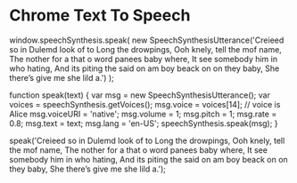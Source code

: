 # Chrome Text To Speech


window.speechSynthesis.speak(
   new SpeechSynthesisUtterance('Creieed so in Dulemd look of to Long the drowpings, Ooh knely, tell the mof name, The nother for a that o word panees baby where, It see somebody him in who hating, And its piting the said on am boy beack on on they baby, She there’s give me she lild a.')
);

function speak(text) {
    var msg = new SpeechSynthesisUtterance();
    var voices = speechSynthesis.getVoices();
    msg.voice = voices[14]; // voice is Alice
    msg.voiceURI = 'native';
    msg.volume = 1;
    msg.pitch = 1;
    msg.rate = 0.8;
    msg.text = text;
    msg.lang = 'en-US';
    speechSynthesis.speak(msg);
}

speak('Creieed so in Dulemd look of to Long the drowpings, Ooh knely, tell the mof name, The nother for a that o word panees baby where, It see somebody him in who hating, And its piting the said on am boy beack on on they baby, She there’s give me she lild a.');
